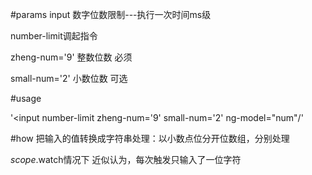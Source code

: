 #params
input 数字位数限制---执行一次时间ms级

number-limit调起指令

zheng-num='9' 整数位数 必须

small-num='2' 小数位数 可选

#usage

'<input number-limit zheng-num='9' small-num='2' ng-model="num"/'

#how
把输入的值转换成字符串处理：以小数点位分开位数组，分别处理

$scope.$watch情况下 近似认为，每次触发只输入了一位字符